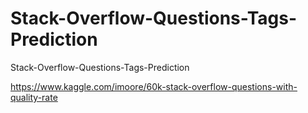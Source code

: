 # Stack-Overflow-Questions-Tags-Prediction
Stack-Overflow-Questions-Tags-Prediction

https://www.kaggle.com/imoore/60k-stack-overflow-questions-with-quality-rate
